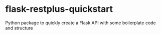 # flask-restplus-quickstart
Python package to quickly create a Flask API with some boilerplate code and structure
